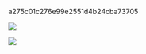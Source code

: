 a275c01c276e99e2551d4b24cba73705

![](https://raw.githubusercontent.com/1990frog/imagebed/default/1610692702_20200108205405687_1165768485.jpg)


![](https://raw.githubusercontent.com/1990frog/imagebed/default/20210507132835.jpg)